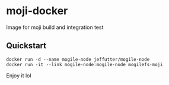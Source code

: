 # moji-docker
Image for moji build and integration test

## Quickstart
```
docker run -d --name mogile-node jeffutter/mogile-node
docker run -it --link mogile-node:mogile-node mogilefs-moji
```
Enjoy it lol

